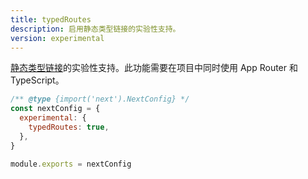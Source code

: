 ```yaml
---
title: typedRoutes
description: 启用静态类型链接的实验性支持。
version: experimental
---
```


[静态类型链接](/nextjs-cn/app/api-reference/config/typescript#statically-typed-links)的实验性支持。此功能需要在项目中同时使用 App Router 和 TypeScript。

```js
/** @type {import('next').NextConfig} */
const nextConfig = {
  experimental: {
    typedRoutes: true,
  },
}

module.exports = nextConfig
```
